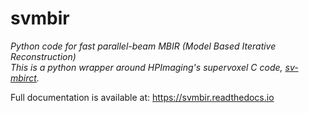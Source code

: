 # svmbir

*Python code for fast parallel-beam MBIR (Model Based Iterative Reconstruction)  
This is a python wrapper around HPImaging's supervoxel C code, [sv-mbirct](https://github.com/HPImaging/sv-mbirct).*

Full documentation is available at: https://svmbir.readthedocs.io


